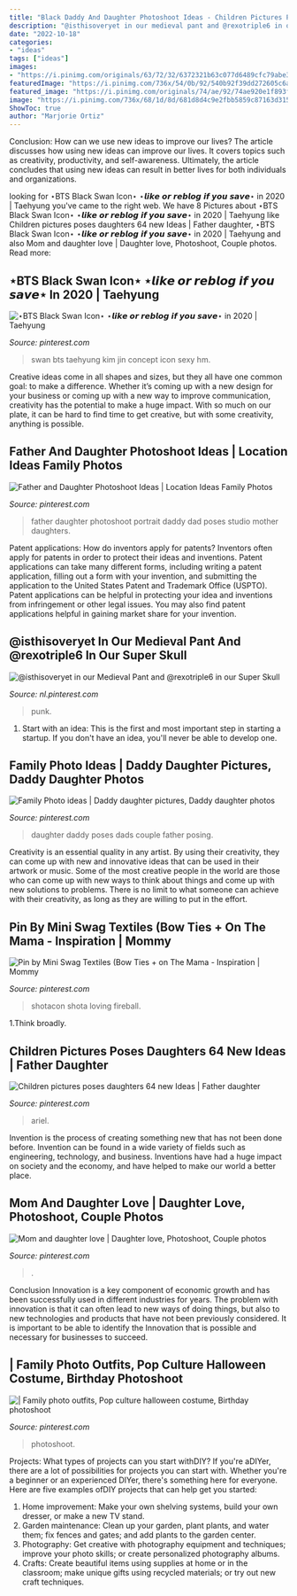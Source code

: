 ```yaml
---
title: "Black Daddy And Daughter Photoshoot Ideas - Children Pictures Poses Daughters 64 New Ideas"
description: "@isthisoveryet in our medieval pant and @rexotriple6 in our super skull"
date: "2022-10-18"
categories:
- "ideas"
tags: ["ideas"]
images:
- "https://i.pinimg.com/originals/63/72/32/6372321b63c077d6489cfc79abe311cf.jpg"
featuredImage: "https://i.pinimg.com/736x/54/0b/92/540b92f39dd272605c6a9eb649012d5a.jpg"
featured_image: "https://i.pinimg.com/originals/74/ae/92/74ae920e1f893f28d3deb22c0b083061.jpg"
image: "https://i.pinimg.com/736x/68/1d/8d/681d8d4c9e2fbb5859c87163d3153749.jpg"
ShowToc: true
author: "Marjorie Ortiz"
---
```



Conclusion: How can we use new ideas to improve our lives?
The article discusses how using new ideas can improve our lives. It covers topics such as creativity, productivity, and self-awareness. Ultimately, the article concludes that using new ideas can result in better lives for both individuals and organizations.

	

		
looking for ⋆BTS Black Swan Icon⋆ ⋆𝙡𝙞𝙠𝙚 𝙤𝙧 𝙧𝙚𝙗𝙡𝙤𝙜 𝙞𝙛 𝙮𝙤𝙪 𝙨𝙖𝙫𝙚⋆ in 2020 | Taehyung you've came to the right web. We have 8 Pictures about ⋆BTS Black Swan Icon⋆ ⋆𝙡𝙞𝙠𝙚 𝙤𝙧 𝙧𝙚𝙗𝙡𝙤𝙜 𝙞𝙛 𝙮𝙤𝙪 𝙨𝙖𝙫𝙚⋆ in 2020 | Taehyung like Children pictures poses daughters 64 new Ideas | Father daughter, ⋆BTS Black Swan Icon⋆ ⋆𝙡𝙞𝙠𝙚 𝙤𝙧 𝙧𝙚𝙗𝙡𝙤𝙜 𝙞𝙛 𝙮𝙤𝙪 𝙨𝙖𝙫𝙚⋆ in 2020 | Taehyung and also Mom and daughter love | Daughter love, Photoshoot, Couple photos. Read more:
		
    
## ⋆BTS Black Swan Icon⋆ ⋆𝙡𝙞𝙠𝙚 𝙤𝙧 𝙧𝙚𝙗𝙡𝙤𝙜 𝙞𝙛 𝙮𝙤𝙪 𝙨𝙖𝙫𝙚⋆ In 2020 | Taehyung

<img loading=lazy src="https://i.pinimg.com/736x/68/1d/8d/681d8d4c9e2fbb5859c87163d3153749.jpg" onerror="this.onerror=null;this.src='https://tse4.mm.bing.net/th?id=OIP.b-tzhE7g880R3qYIuCtk0wHaHu&amp;pid=15.1';" alt="⋆BTS Black Swan Icon⋆ ⋆𝙡𝙞𝙠𝙚 𝙤𝙧 𝙧𝙚𝙗𝙡𝙤𝙜 𝙞𝙛 𝙮𝙤𝙪 𝙨𝙖𝙫𝙚⋆ in 2020 | Taehyung">

_Source: pinterest.com_

>swan bts taehyung kim jin concept icon sexy hm. 

	

Creative ideas come in all shapes and sizes, but they all have one common goal: to make a difference. Whether it’s coming up with a new design for your business or coming up with a new way to improve communication, creativity has the potential to make a huge impact. With so much on our plate, it can be hard to find time to get creative, but with some creativity, anything is possible.

    
## Father And Daughter Photoshoot Ideas | Location Ideas Family Photos

<img loading=lazy src="https://i.pinimg.com/originals/63/72/32/6372321b63c077d6489cfc79abe311cf.jpg" onerror="this.onerror=null;this.src='https://tse4.mm.bing.net/th?id=OIP.kYIU5FZAjJ_CXLtdI08pFQHaLG&amp;pid=15.1';" alt="Father and Daughter Photoshoot Ideas | Location Ideas Family Photos">

_Source: pinterest.com_

>father daughter photoshoot portrait daddy dad poses studio mother daughters. 

	

Patent applications: How do inventors apply for patents?
Inventors often apply for patents in order to protect their ideas and inventions. Patent applications can take many different forms, including writing a patent application, filling out a form with your invention, and submitting the application to the United States Patent and Trademark Office (USPTO). 
Patent applications can be helpful in protecting your idea and inventions from infringement or other legal issues. You may also find patent applications helpful in gaining market share for your invention.

    
## @isthisoveryet In Our Medieval Pant And @rexotriple6 In Our Super Skull

<img loading=lazy src="https://i.pinimg.com/736x/0b/e3/47/0be347b3ff7c75fc7d8b7b0355488e0c.jpg" onerror="this.onerror=null;this.src='https://tse1.mm.bing.net/th?id=OIP.9Vk29m9Q_y93W54fW5fmiAHaI-&amp;pid=15.1';" alt="@isthisoveryet in our Medieval Pant and @rexotriple6 in our Super Skull">

_Source: nl.pinterest.com_

>punk. 

	

1. Start with an idea: This is the first and most important step in starting a startup. If you don't have an idea, you'll never be able to develop one. 

    
## Family Photo Ideas | Daddy Daughter Pictures, Daddy Daughter Photos

<img loading=lazy src="https://i.pinimg.com/originals/26/ac/93/26ac9316fc6477af96ea618ab791ebe0.jpg" onerror="this.onerror=null;this.src='https://tse3.mm.bing.net/th?id=OIP.j9v2NghCJDpmstbvM9cmagHaKG&amp;pid=15.1';" alt="Family Photo ideas | Daddy daughter pictures, Daddy daughter photos">

_Source: pinterest.com_

>daughter daddy poses dads couple father posing. 

	

Creativity is an essential quality in any artist. By using their creativity, they can come up with new and innovative ideas that can be used in their artwork or music. Some of the most creative people in the world are those who can come up with new ways to think about things and come up with new solutions to problems. There is no limit to what someone can achieve with their creativity, as long as they are willing to put in the effort.

    
## Pin By Mini Swag Textiles (Bow Ties + On The Mama - Inspiration | Mommy

<img loading=lazy src="https://i.pinimg.com/originals/89/83/1e/89831e90d2d09c6b50faadd6a0c95bcd.jpg" onerror="this.onerror=null;this.src='https://tse1.mm.bing.net/th?id=OIP.1KERmT0fU0J55YklJ1wRewHaLZ&amp;pid=15.1';" alt="Pin by Mini Swag Textiles (Bow Ties + on The Mama - Inspiration | Mommy">

_Source: pinterest.com_

>shotacon shota loving fireball. 

	

1.Think broadly.

    
## Children Pictures Poses Daughters 64 New Ideas | Father Daughter

<img loading=lazy src="https://i.pinimg.com/736x/54/0b/92/540b92f39dd272605c6a9eb649012d5a.jpg" onerror="this.onerror=null;this.src='https://tse2.mm.bing.net/th?id=OIP.ghJ1AxuqhalUZYuOu3AZ-wAAAA&amp;pid=15.1';" alt="Children pictures poses daughters 64 new Ideas | Father daughter">

_Source: pinterest.com_

>ariel. 

	

Invention is the process of creating something new that has not been done before. Invention can be found in a wide variety of fields such as engineering, technology, and business. Inventions have had a huge impact on society and the economy, and have helped to make our world a better place.

    
## Mom And Daughter Love | Daughter Love, Photoshoot, Couple Photos

<img loading=lazy src="https://i.pinimg.com/originals/86/23/53/862353483342b49edfb92a47024ee28b.jpg" onerror="this.onerror=null;this.src='https://tse4.mm.bing.net/th?id=OIP.DYYcca4o1X7Pp9J36n-DWAHaE8&amp;pid=15.1';" alt="Mom and daughter love | Daughter love, Photoshoot, Couple photos">

_Source: pinterest.com_

>. 

	

Conclusion
Innovation is a key component of economic growth and has been successfully used in different industries for years. The problem with innovation is that it can often lead to new ways of doing things, but also to new technologies and products that have not been previously considered. It is important to be able to identify the Innovation that is possible and necessary for businesses to succeed.

    
## | Family Photo Outfits, Pop Culture Halloween Costume, Birthday Photoshoot

<img loading=lazy src="https://i.pinimg.com/originals/74/ae/92/74ae920e1f893f28d3deb22c0b083061.jpg" onerror="this.onerror=null;this.src='https://tse4.mm.bing.net/th?id=OIP.YyvZVCC51di51P2MciG-qAHaLG&amp;pid=15.1';" alt="| Family photo outfits, Pop culture halloween costume, Birthday photoshoot">

_Source: pinterest.com_

>photoshoot. 

	

Projects: What types of projects can you start withDIY?
If you're aDIYer, there are a lot of possibilities for projects you can start with. Whether you're a beginner or an experienced DIYer, there's something here for everyone. Here are five examples ofDIY projects that can help get you started: 
1. Home improvement: Make your own shelving systems, build your own dresser, or make a new TV stand.
2. Garden maintenance: Clean up your garden, plant plants, and water them; fix fences and gates; and add plants to the garden center.
3. Photography: Get creative with photography equipment and techniques; improve your photo skills; or create personalized photography albums.
4. Crafts: Create beautiful items using supplies at home or in the classroom; make unique gifts using recycled materials; or try out new craft techniques.

